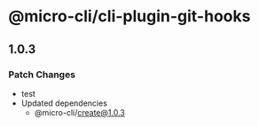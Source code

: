 # @micro-cli/cli-plugin-git-hooks

## 1.0.3

### Patch Changes

- test
- Updated dependencies
  - @micro-cli/create@1.0.3

